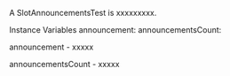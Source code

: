 A SlotAnnouncementsTest is xxxxxxxxx.Instance Variables	announcement:		<Object>	announcementsCount:		<Object>announcement	- xxxxxannouncementsCount	- xxxxx